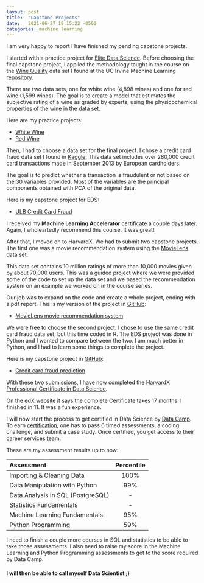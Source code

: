 ```yaml
---
layout: post
title:  "Capstone Projects"
date:   2021-06-27 19:15:22 -0500
categories: machine learning
---
```

I am very happy to report I have finished my pending capstone projects.

I started with a practice project for [Elite Data Science][eds]. Before choosing the final capstone project, I applied the methodology taught in the course on the [Wine Quality][redwine] data set I found at the UC Irvine Machine Learning [repository][uci].

There are two data sets, one for white wine (4,898 wines) and one for red wine (1,599 wines). The goal is to create a model that estimates the subjective rating of a wine as graded by experts, using the physicochemical properties of the wine in the data set.

Here are my practice projects:

* [White Wine][white]
* [Red Wine][red] 

Then, I had to choose a data set for the final project. I chose a credit card fraud data set I found in [Kaggle][ccfraud]. This data set includes over 280,000 credit card transactions made in September 2013 by European cardholders.

The goal is to predict whether a transaction is fraudulent or not based on the 30 variables provided. Most of the variables are the principal components obtained with PCA of the original data.

Here is my capstone project for EDS:

* [ULB Credit Card Fraud][edscc] 

I received my **Machine Learning Accelerator** certificate a couple days later. Again, I wholeartedly recommend this course. It was great!

After that, I moved on to HarvardX. We had to submit two capstone projects. The first one was a movie recommendation system using the [MovieLens][movielens] data set.

This data set contains 10 million ratings of more than 10,000 movies given by about 70,000 users. This was a guided project where we were provided some of the code to set up the data set and we based the recommendation system on an example we worked on in the course series.

Our job was to expand on the code and create a whole project, ending with a pdf report. This is my version of the project in [GitHub][jQSmovie]:

* [MovieLens movie recommendation system][gitmovie]

We were free to choose the second project. I chose to use the same credit card fraud data set, but this time coded in R. The EDS project was done in Python and I wanted to compare between the two. I am much better in Python, and I had to learn some things to complete the project.

Here is my capstone project in [GitHub][jQScc]:

* [Credit card fraud prediction][gitcc]

With these two submissions, I have now completed the [HarvardX 
Professional Certificate in Data Science][harvardXcert]. 

On the edX website it says the complete Certificate takes 17 months. I finished in 11. It was a fun experience. 

I will now start the process to get certified in Data Science by [Data Camp][dc]. To earn [certification][dccert], one has to pass 6 timed assessments, a coding challenge, and submit a case study. Once certified, you get access to their career services team.

These are my assessment results up to now:

|Assessment|Percentile|
|:---|:---:|
|Importing & Cleaning Data | 100% |
|Data Manipulation with Python| 99% |
|Data Analysis in SQL (PostgreSQL) | - |
|Statistics Fundamentals | - |
|Machine Learning Fundamentals | 95% |
|Python Programming| 59% |

I need to finish a couple more courses in SQL and statistics to be able to take those assessments. I also need to raise my score in the Machine Learning and Python Programming assessments to get to the score required by Data Camp.

#### I will then be able to call myself Data Scientist ;)

[eds]: https://elitedatascience.com
[redwine]: https://archive.ics.uci.edu/ml/datasets/Wine+Quality
[uci]: https://archive.ics.uci.edu/ml/index.php
[white]: https://nbviewer.jupyter.org/github/jQSfire125/Wine/blob/main/Capstone-Wine-White.ipynb
[red]: https://nbviewer.jupyter.org/github/jQSfire125/Wine/blob/main/Capstone-Wine-Red.ipynb
[ccfraud]: https://www.kaggle.com/mlg-ulb/creditcardfraud
[edscc]: https://nbviewer.jupyter.org/github/jQSfire125/ULB-Credit-Card-Fraud/blob/main/Capstone-ULB-Credit-Card-Fraud.ipynb
[movielens]: https://grouplens.org/datasets/movielens/10m/
[jQSmovie]: https://github.com/jQSfire125/MovieLens
[gitmovie]: https://github.com/jQSfire125/MovieLens/blob/master/report.pdf
[jQScc]: https://github.com/jQSfire125/CreditCard
[gitcc]: https://github.com/jQSfire125/CreditCard/blob/master/report.pdf
[harvardXcert]: https://www.edx.org/professional-certificate/harvardx-data-science
[dc]: https://www.datacamp.com
[dccert]: https://www.datacamp.com/certification